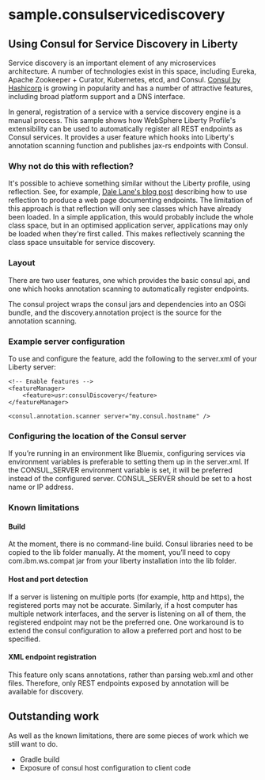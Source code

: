 # sample.consulservicediscovery

## Using Consul for Service Discovery in Liberty

Service discovery is an important element of any microservices architecture. A number of technologies exist in this space, including Eureka, Apache Zookeeper + Curator, Kubernetes, etcd, and Consul. [Consul by Hashicorp](https://www.consul.io) is growing in popularity and has a number of attractive features, including broad platform support and a DNS interface. 

In general, registration of a service with a service discovery engine is a manual process. This sample shows how WebSphere Liberty Profile's extensibility can be used to automatically register all REST endpoints as Consul services. It provides a user feature which hooks into Liberty's annotation scanning function and publishes jax-rs endpoints with Consul.  

### Why not do this with reflection? 

It's possible to achieve something similar without the Liberty profile, using reflection. See, for example, [Dale Lane's blog post](http://dalelane.co.uk/blog/?p=1871) describing how to use reflection to produce a web page documenting endpoints. The limitation of this approach is that reflection will only see classes which have already been loaded. In a simple application, this would probably include the whole class space, but in an optimised application server, applications may only be loaded when they're first called. This makes reflectively scanning the class space unsuitable for service discovery.  

### Layout 

There are two user features, one which provides the basic consul api, and one which hooks annotation scanning to automatically register endpoints. 

The consul project wraps the consul jars and dependencies into an OSGi bundle, and the discovery.annotation project is the source for the annotation scanning. 

### Example server configuration 

To use and configure the feature, add the following to the server.xml of your Liberty server: 

	<!-- Enable features -->
	<featureManager>
		<feature>usr:consulDiscovery</feature>
	</featureManager>

	<consul.annotation.scanner server="my.consul.hostname" />

### Configuring the location of the Consul server

If you’re running in an environment like Bluemix, configuring services via environment variables is preferable to setting them up in the server.xml. If the CONSUL_SERVER environment variable is set, it will be preferred instead of the configured server. CONSUL_SERVER should be set to a host name or IP address. 

### Known limitations

#### Build 

At the moment, there is no command-line build. Consul libraries need to be copied to the lib folder manually.
At the moment, you’ll need to copy com.ibm.ws.compat jar from your liberty installation into the lib folder. 

#### Host and port detection 

If a server is listening on multiple ports (for example, http and https), the registered ports may not be accurate. Similarly, if a host computer has multiple network interfaces, and the server is listening on all of them, the registered endpoint may not be the preferred one. One workaround is to extend the consul configuration to allow a preferred port and host to be specified. 

#### XML endpoint registration 

This feature only scans annotations, rather than parsing web.xml and other files. Therefore, only REST endpoints exposed by annotation will be available for discovery. 


## Outstanding work 

As well as the known limitations, there are some pieces of work which we still want to do. 

* Gradle build
* Exposure of consul host configuration to client code




